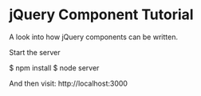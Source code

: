 jQuery Component Tutorial
=========================

A look into how jQuery components can be written.

Start the server

  $ npm install
  $ node server

And then visit: http://localhost:3000

